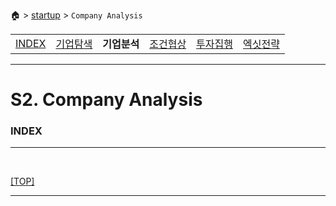 🏠 > [startup](../) > `Company Analysis`

<table>
  <tr>
    <td><a href="Readme.md">INDEX </a></td>
    <td><a href="../S1_Exploration/" >기업탐색</a></td>
    <td><b href="../S2_Analysis/" >기업분석</b></td>
    <td><a href="../S3_Negotiation/" >조건협상</a></td>
    <td><a href="../S4_Execution/" >투자집행</a></td>
    <td><a href="../S5_Exit/)" >엑싯전략</a></td>
  </tr>
</table>

---
# S2. Company Analysis

### INDEX

---

<br/>

[[TOP]](#index)

---